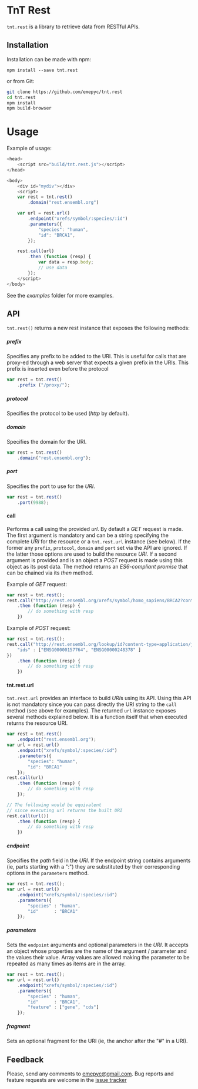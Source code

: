 
# TnT Rest
`tnt.rest` is a library to retrieve data from RESTful APIs.

## Installation

Installation can be made with npm:
```
npm install --save tnt.rest
```

or from Git:
```bash
git clone https://github.com/emepyc/tnt.rest
cd tnt.rest
npm install
npm build-browser
```

# Usage
Example of usage:

```javascript
<head>
    <script src="build/tnt.rest.js"></script>
</head>

<body>
    <div id="mydiv"></div>
    <script>
    var rest = tnt.rest()
        .domain("rest.ensembl.org")

    var url = rest.url()
        .endpoint("xrefs/symbol/:species/:id")
        .parameters({
            "species": "human",
            "id": "BRCA1",
        });

    rest.call(url)
        .then (function (resp) {
            var data = resp.body;
            // use data
        });
    </script>
</body>
```
See the <i>examples</i> folder for more examples.

## API

`tnt.rest()` returns a new rest instance that exposes the following methods:

##### prefix
Specifies any prefix to be added to the URI. This is useful for calls that are proxy-ed through a web server that expects a given prefix in the URIs. This prefix is inserted even before the protocol

```javascript
var rest = tnt.rest()
    .prefix ("/proxy/");

```

##### protocol
Specifies the protocol to be used (<i>http</i> by default).

##### domain
Specifies the domain for the URI.

```javascript
var rest = tnt.rest()
    .domain("rest.ensembl.org");
```

##### port
Specifies the port to use for the <i>URI</i>.

```javascript
var rest = tnt.rest()
    .port(9988);
```

#### call
Performs a call using the provided <i>url</i>. By default a <i>GET</i> request is made. The first argument is mandatory and can be a string specifying the complete <i>URI</i> for the resource or a `tnt.rest.url` instance (see below). If the former any ```prefix```, ```protocol```, ```domain``` and ```port``` set via the API are ignored. If the latter those options are used to build the resource <i>URI</i>. If a second argument is provided and is an object a <i>POST</i> request is made using this object as its post data. The method returns an <i>ES6-compliant promise</i> that can be chained via its <i>then</i> method.

Example of <i>GET</i> request:
```javascript
var rest = tnt.rest();
rest.call("http://rest.ensembl.org/xrefs/symbol/homo_sapiens/BRCA2?content-type=text/xml")
    .then (function (resp) {
        // do something with resp
    })
```

Example of <i>POST</i> request:
```javascript
var rest = tnt.rest();
rest.call("http://rest.ensembl.org/lookup/id?content-type=application/json", {
    "ids" : ["ENSG00000157764", "ENSG00000248378" ]
})
    .then (function (resp) {
        // do something with resp
    })
```

#### tnt.rest.url

`tnt.rest.url` provides an interface to build <i>URI</i>s using its API. Using this API is not mandatory since you can pass directly the URI string to the ```call``` method (see above for examples).
The returned ```url``` instance exposes several methods explained below. It is a function itself that when executed returns the resource URI.

```javascript
var rest = tnt.rest()
    .endpoint("rest.ensembl.org");
var url = rest.url()
    .endpoint("xrefs/symbol/:species/:id")
    .parameters({
        "species": "human",
        "id": "BRCA1"
    });
rest.call(url)
    .then (function (resp) {
        // do something with resp
    });

// The following would be equivalent
// since executing url returns the built URI
rest.call(url())
    .then (function (resp) {
        // do something with resp
    })
```

##### endpoint
Specifies the <i>path</i> field in the <i>URI</i>. If the endpoint string contains arguments (ie, parts starting with a ":") they are substituted by their corresponding options in the ```parameters``` method.

```javascript
var rest = tnt.rest();
var url = rest.url()
    .endpoint("xrefs/symbol/:species/:id")
    .parameters({
        "species" : "human",
        "id"      : "BRCA1"
    });
```

##### parameters
Sets the ```endpoint``` arguments and optional parameters in the <i>URI</i>. It accepts an object whose properties are the name of the argument / parameter and the values their value. Array values are allowed making the parameter to be repeated as many times as items are in the array.
```javascript
var rest = tnt.rest();
var url = rest.url()
    .endpoint("xrefs/symbol/:species/:id")
    .parameters({
        "species" : "human",
        "id"      : "BRCA1",
        "feature" : ["gene", "cds"]
    });
```

##### fragment
Sets an optional fragment for the URI (ie, the anchor after the "#" in a URI).


## Feedback

Please, send any comments to emepyc@gmail.com. Bug reports and feature requests are welcome in the [issue tracker](https://github.com/emepyc/tnt.rest/issues)
